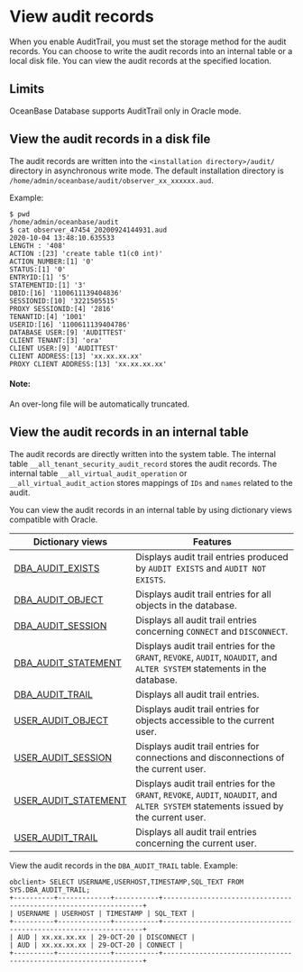 # View audit records

When you enable AuditTrail, you must set the storage method for the audit records. You can choose to write the audit records into an internal table or a local disk file. You can view the audit records at the specified location. 

## Limits

OceanBase Database supports AuditTrail only in Oracle mode. 

## View the audit records in a disk file

The audit records are written into the `<installation directory>/audit/` directory in asynchronous write mode. The default installation directory is `/home/admin/oceanbase/audit/observer_xx_xxxxxx.aud`. 

Example:

```shell
$ pwd
/home/admin/oceanbase/audit
$ cat observer_47454_20200924144931.aud
2020-10-04 13:48:10.635533
LENGTH : '408'
ACTION :[23] 'create table t1(c0 int)'
ACTION_NUMBER:[1] '0'
STATUS:[1] '0'
ENTRYID:[1] '5'
STATEMENTID:[1] '3'
DBID:[16] '1100611139404836'
SESSIONID:[10] '3221505515'
PROXY SESSIONID:[4] '2816'
TENANTID:[4] '1001'
USERID:[16] '1100611139404786'
DATABASE USER:[9] 'AUDITTEST'
CLIENT TENANT:[3] 'ora'
CLIENT USER:[9] 'AUDITTEST'
CLIENT ADDRESS:[13] 'xx.xx.xx.xx'
PROXY CLIENT ADDRESS:[13] 'xx.xx.xx.xx'
```
<main id="notice" type='explain'>
<h4>Note:</h4>
<p>An over-long file will be automatically truncated. </p>
</main>


## View the audit records in an internal table

The audit records are directly written into the system table. The internal table `__all_tenant_security_audit_record` stores the audit records. The internal table `__all_virtual_audit_operation` or `__all_virtual_audit_action` stores mappings of `IDs` and `names` related to the audit. 

You can view the audit records in an internal table by using dictionary views compatible with Oracle. 

| Dictionary views | Features |
|-------------------|-------------|
| [DBA_AUDIT_EXISTS](../../../7.reference/5.system-reference/5.system-view-of-oracle-mode/2.dictionary-view-of-oracle-mode/56.dba_audit_exists-of-oracle-mode.md) | Displays audit trail entries produced by `AUDIT EXISTS` and `AUDIT NOT EXISTS`.  |
| [DBA_AUDIT_OBJECT](../../../7.reference/5.system-reference/5.system-view-of-oracle-mode/2.dictionary-view-of-oracle-mode/57.dba_audit_object-of-oracle-mode.md) | Displays audit trail entries for all objects in the database.  |
| [DBA_AUDIT_SESSION](../../../7.reference/5.system-reference/5.system-view-of-oracle-mode/2.dictionary-view-of-oracle-mode/58.dba_audit_session-of-oracle-mode.md) | Displays all audit trail entries concerning `CONNECT` and `DISCONNECT`.  |
| [DBA_AUDIT_STATEMENT](../../../7.reference/5.system-reference/5.system-view-of-oracle-mode/2.dictionary-view-of-oracle-mode/59.dba_audit_statement-of-oracle-mode.md) | Displays audit trail entries for the `GRANT`, `REVOKE`, `AUDIT`, `NOAUDIT`, and `ALTER SYSTEM` statements in the database.  |
| [DBA_AUDIT_TRAIL](../../../7.reference/5.system-reference/5.system-view-of-oracle-mode/2.dictionary-view-of-oracle-mode/60.dba_audit_trail-of-oracle-mode.md) | Displays all audit trail entries.  |
| [USER_AUDIT_OBJECT](../../../7.reference/5.system-reference/5.system-view-of-oracle-mode/2.dictionary-view-of-oracle-mode/144.user_audit_object-of-oracle-mode.md) | Displays audit trail entries for objects accessible to the current user.  |
| [USER_AUDIT_SESSION](../../../7.reference/5.system-reference/5.system-view-of-oracle-mode/2.dictionary-view-of-oracle-mode/145.user_audit_session-of-oracle-mode.md) | Displays audit trail entries for connections and disconnections of the current user.  |
| [USER_AUDIT_STATEMENT](../../../7.reference/5.system-reference/5.system-view-of-oracle-mode/2.dictionary-view-of-oracle-mode/146.user_audit_statement-of-oracle-mode.md) | Displays audit trail entries for the `GRANT`, `REVOKE`, `AUDIT`, `NOAUDIT`, and `ALTER SYSTEM` statements issued by the current user.  |
| [USER_AUDIT_TRAIL](../../../7.reference/5.system-reference/5.system-view-of-oracle-mode/2.dictionary-view-of-oracle-mode/147.user_audit_trail-of-oracle-mode.md) | Displays all audit trail entries concerning the current user.  |

View the audit records in the `DBA_AUDIT_TRAIL` table. Example:

```shell
obclient> SELECT USERNAME,USERHOST,TIMESTAMP,SQL_TEXT FROM SYS.DBA_AUDIT_TRAIL;
+----------+-------------+-----------+-----------------------------------------------------------------+
| USERNAME | USERHOST | TIMESTAMP | SQL_TEXT |
+----------+-------------+-----------+-----------------------------------------------------------------+
| AUD | xx.xx.xx.xx | 29-OCT-20 | DISCONNECT |
| AUD | xx.xx.xx.xx | 29-OCT-20 | CONNECT |
+----------+-------------+-----------+-----------------------------------------------------------------+
```
